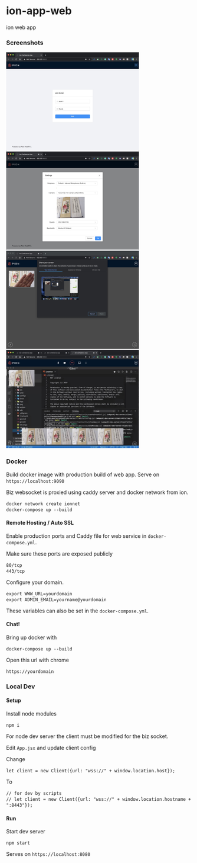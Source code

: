 # ion-app-web

ion web app

### Screenshots

<img width="360" height="265" src=".github/screenshots/ion-01.jpg"/> <img width="360" height="265" src=".github/screenshots/ion-02.jpg"/>
<img width="360" height="265" src=".github/screenshots/ion-04.jpg"/> <img width="360" height="265" src=".github/screenshots/ion-05.jpg"/>

### Docker

Build docker image with production build of web app. Serve on `https://localhost:9090`

Biz websocket is proxied using caddy server and docker network from ion.

```
docker network create ionnet
docker-compose up --build
```

#### Remote Hosting / Auto SSL

Enable production ports and Caddy file for web service in `docker-compose.yml`.

Make sure these ports are exposed publicly

```
80/tcp
443/tcp
```

Configure your domain.

```
export WWW_URL=yourdomain
export ADMIN_EMAIL=yourname@yourdomain
```

These variables can also be set in the `docker-compose.yml`.

#### Chat!

Bring up docker with

```
docker-compose up --build
```

Open this url with chrome

```
https://yourdomain
```

### Local Dev

#### Setup

Install node modules

```
npm i
```

For node dev server the client must be modified for the biz socket.

Edit `App.jsx` and update client config

Change

```
let client = new Client({url: "wss://" + window.location.host});
```

To

```
// for dev by scripts
// let client = new Client({url: "wss://" + window.location.hostname + ":8443"});
```

#### Run

Start dev server

```
npm start
```

Serves on `https://localhost:8080`
